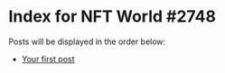 # Index for NFT World #2748
Posts will be displayed in the order below:

- [Your first post](./001-first.md)

